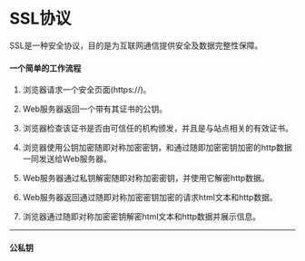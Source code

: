 # SSL协议

SSL是一种安全协议，目的是为互联网通信提供安全及数据完整性保障。

#### 一个简单的工作流程

1. 浏览器请求一个安全页面(https://)。

2. Web服务器返回一个带有其证书的公钥。

3. 浏览器检查该证书是否由可信任的机构颁发，并且是与站点相关的有效证书。

4. 浏览器使用公钥加密随即对称加密密钥，和通过随即加密密钥加密的http数据一同发送给Web服务器。

5. Web服务器通过私钥解密随即对称加密密钥，并使用它解密http数据。

6. Web服务器返回通过随即对称加密密钥加密的请求html文本和http数据。

7. 浏览器通过随即对称加密密钥解密html文本和http数据并展示信息。

***

#### 公私钥


